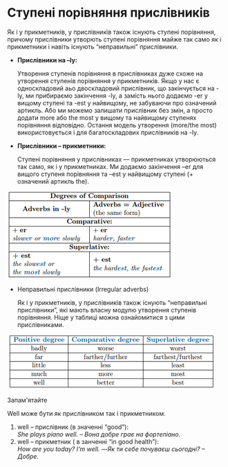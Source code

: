 # Cтупенi порiвняння прислiвникiв

<p>Як і у прикметників, у прислівників також існують ступені порівняння, причому прислівники утворють ступені порівняння майже так само як і прикметники і навіть існують “неправильні” прислівники.</p>

<ul>
<li><b>Прислівники на –ly:</b></li>
<p>Утворення ступенів порівняння в прислівниках дуже схоже на утворення ступенів порівняння у прикметників. Якщо у нас є односкладовий аьо двоскладовий прислівник, що закінчується на -ly, ми прибираємо закінчення -ly, а замість нього додаємо -er у вищому ступені та -est у найвищому, не забуваючи про означений артикль. Або ми можемо залишати прислівник без змін, а просто додати more  або the most у вищому та найвищому ступенях порівняння відповідно. Остання модель утворення (more/the most) використовується і для багатоскладових прислівників на -ly.</p>
<li><b>Прислівники – прикметники:</b></li>
<p>Ступені порівняння у прислівниках — прикметниках утворюються так само, як і у прикметниках. Ми додаємо закінчення –er для вищого ступеня порівняння та –est у найвищому ступені (+ означений артикль the).</p>
</ul>

![](132_p1.png)

<ul>
<li>Неправильні прислівники (Irregular adverbs)</li>
<p>Як і у прикметників, у прислівників також існують “неправильні прислівники”, які мають власну модулю утворення ступенів порівняння. Ніще у таблиці можна ознайомитися з цими прислівниками.</p>
</ul>

![](132_p3.png)


<div class="space">
<div class="alg-wrap">
<span class="alg">Запам'ятайте</span>
<div class="alg-text">
<p>Well може бути як прислівником так і прикметником.</p>
<ol>
<li>well – прислівник (в значенні “good”):</br> <i>She plays piano well. – Вона добре грає на фортепіано.</i></li>
<li>well – прикметник ( в занченні “in good health”):</br> <i>How are you today? I’m well. —Як ти себе почуваєш сьогодні? – Добре.</i></li>
</ol>
</div>
</div>
</div>


